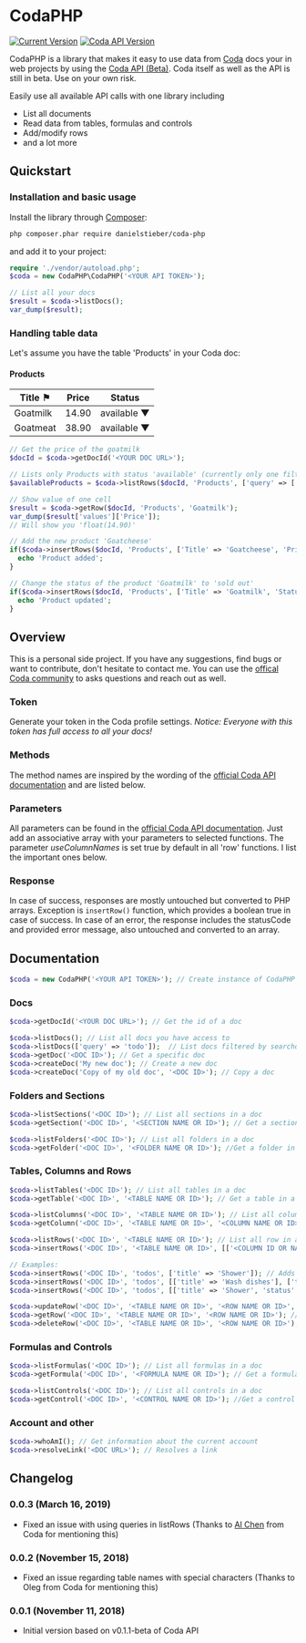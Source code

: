 CodaPHP
=======================
[![Current Version](https://img.shields.io/github/release/danielstieber/codaphp.svg?style=flat-square)](https://github.com/danielstieber/codaphp/releases)
[![Coda API Version](https://img.shields.io/badge/Coda_API_version-0.1.1--beta-orange.svg?style=flat-square)](https://coda.io/developers/apis/v1beta1)

CodaPHP is a library that makes it easy to use data from [Coda](https://www.coda.io) 
docs your in web projects by using the [Coda API (Beta)](https://coda.io/developers/apis/v1beta1). 
Coda itself as well as the API is still in beta. Use on your own risk.

Easily use all available API calls with one library including
* List all documents
* Read data from tables, formulas and controls
* Add/modify rows
* and a lot more

## Quickstart
### Installation and basic usage
Install the library through [Composer](http://getcomposer.org/):
```bash
php composer.phar require danielstieber/coda-php
```
and add it to your project:
```PHP
require './vendor/autoload.php';
$coda = new CodaPHP\CodaPHP('<YOUR API TOKEN>');

// List all your docs
$result = $coda->listDocs();
var_dump($result);
```

### Handling table data
Let's assume you have the table 'Products' in your Coda doc:
#### Products
| Title   ⚑ | Price | Status      |
|-----------|-------|-------------|
| Goatmilk  | 14.90 | available ▼ |
| Goatmeat  | 38.90 | available ▼ |

```PHP
// Get the price of the goatmilk
$docId = $coda->getDocId('<YOUR DOC URL>');

// Lists only Products with status 'available' (currently only one filter allowed)
$availableProducts = $coda->listRows($docId, 'Products', ['query' => ['status' => 'available']]);

// Show value of one cell
$result = $coda->getRow($docId, 'Products', 'Goatmilk');
var_dump($result['values']['Price']);
// Will show you 'float(14.90)'

// Add the new product 'Goatcheese'
if($coda->insertRows($docId, 'Products', ['Title' => 'Goatcheese', 'Price' => 23.50, 'Status' => 'available'])) {
  echo 'Product added';
}

// Change the status of the product 'Goatmilk' to 'sold out'
if($coda->insertRows($docId, 'Products', ['Title' => 'Goatmilk', 'Status' => 'sold out'], ['Title'])) {
  echo 'Product updated';
}
```

## Overview
This is a personal side project. If you have any suggestions, find bugs or want to contribute, don't hesitate to contact me. You can use the [offical Coda community](https://community.coda.io/) to asks questions and reach out as well.

### Token
Generate your token in the Coda profile settings. *Notice: Everyone with this token has full access to all your docs!*

### Methods
The method names are inspired by the wording of the [official Coda API documentation](https://coda.io/developers/apis/v1beta1) and are listed below.

### Parameters
All parameters can be found in the [official Coda API documentation](https://coda.io/developers/apis/v1beta1). Just add an associative array with your parameters to selected functions. The parameter _useColumnNames_ is set true by default in all 'row' functions. I list the important ones below.

### Response
In case of success, responses are mostly untouched but converted to PHP arrays. Exception is `insertRow()` function, which provides a boolean true in case of success.
In case of an error, the response includes the statusCode and provided error message, also untouched and converted to an array.

## Documentation
```PHP
$coda = new CodaPHP('<YOUR API TOKEN>'); // Create instance of CodaPHP
```
### Docs
```PHP
$coda->getDocId('<YOUR DOC URL>'); // Get the id of a doc

$coda->listDocs(); // List all docs you have access to
$coda->listDocs(['query' => 'todo']);  // List docs filtered by searchquery 'todo'
$coda->getDoc('<DOC ID>'); // Get a specific doc
$coda->createDoc('My new doc'); // Create a new doc
$coda->createDoc('Copy of my old doc', '<DOC ID>'); // Copy a doc
```
### Folders and Sections
```PHP
$coda->listSections('<DOC ID>'); // List all sections in a doc
$coda->getSection('<DOC ID>', '<SECTION NAME OR ID>'); // Get a section in a doc

$coda->listFolders('<DOC ID>'); // List all folders in a doc
$coda->getFolder('<DOC ID>', '<FOLDER NAME OR ID>'); //Get a folder in a doc
```
### Tables, Columns and Rows
```PHP
$coda->listTables('<DOC ID>'); // List all tables in a doc
$coda->getTable('<DOC ID>', '<TABLE NAME OR ID>'); // Get a table in a doc

$coda->listColumns('<DOC ID>', '<TABLE NAME OR ID>'); // List all columns in a table
$coda->getColumn('<DOC ID>', '<TABLE NAME OR ID>', '<COLUMN NAME OR ID>'); // Get a column in a table

$coda->listRows('<DOC ID>', '<TABLE NAME OR ID>'); // List all row in a table
$coda->insertRows('<DOC ID>', '<TABLE NAME OR ID>', [['<COLUMN ID OR NAME>' => '<VALUE>']], ['<KEYCOLUMN>']); // Insert/updates a row in a table

// Examples:
$coda->insertRows('<DOC ID>', 'todos', ['title' => 'Shower']); // Adds one row to 'todo'
$coda->insertRows('<DOC ID>', 'todos', [['title' => 'Wash dishes'], ['title' => 'Clean car']]); // Adds two rows to 'todo'
$coda->insertRows('<DOC ID>', 'todos', [['title' => 'Shower', 'status' => 'done'], ['title' => 'Buy goatcheese']], ['title']); // Updates the status of 'Shower' and inserts a new todo

$coda->updateRow('<DOC ID>', '<TABLE NAME OR ID>', '<ROW NAME OR ID>', ['<COLUMN ID OR NAME>' => '<VALUE>']); // List all rows in a table
$coda->getRow('<DOC ID>', '<TABLE NAME OR ID>', '<ROW NAME OR ID>'); // Get a row in a table
$coda->deleteRow('<DOC ID>', '<TABLE NAME OR ID>', '<ROW NAME OR ID>'); // Deletes a row in a table
```
### Formulas and Controls
```PHP
$coda->listFormulas('<DOC ID>'); // List all formulas in a doc
$coda->getFormula('<DOC ID>', '<FORMULA NAME OR ID>'); // Get a formula in a doc

$coda->listControls('<DOC ID>'); // List all controls in a doc
$coda->getControl('<DOC ID>', '<CONTROL NAME OR ID>'); //Get a control in a doc
```
### Account and other
```PHP
$coda->whoAmI(); // Get information about the current account
$coda->resolveLink('<DOC URL>'); // Resolves a link 
```

## Changelog
### 0.0.3 (March 16, 2019)
* Fixed an issue with using queries in listRows (Thanks to [Al Chen](https://github.com/albertc44) from Coda for mentioning this)
### 0.0.2 (November 15, 2018)
* Fixed an issue regarding table names with special characters (Thanks to Oleg from Coda for mentioning this)
### 0.0.1 (November 11, 2018)
* Initial version based on v0.1.1-beta of Coda API